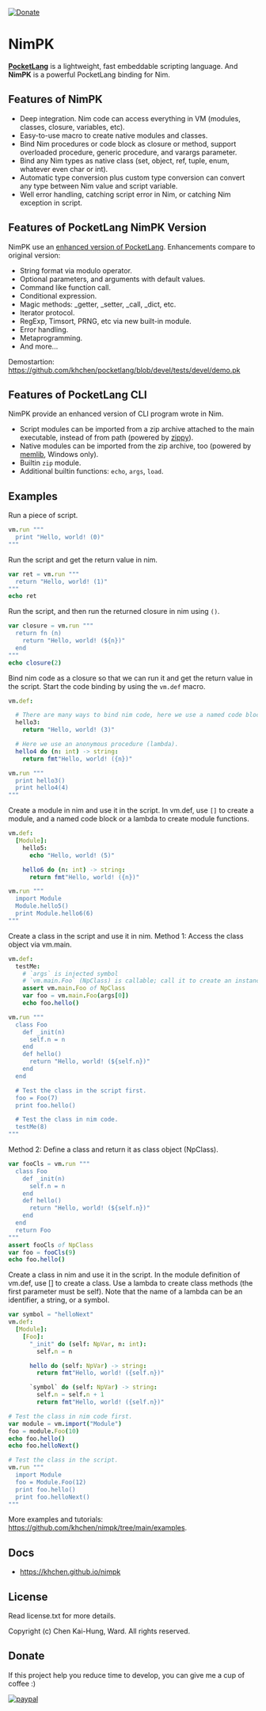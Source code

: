[![Donate](https://img.shields.io/badge/Donate-PayPal-green.svg)](https://paypal.me/khchen0915?country.x=TW&locale.x=zh_TW)

# NimPK

[**PocketLang**](https://thakeenathees.github.io/pocketlang/ "**PocketLang**") is a lightweight, fast embeddable scripting language. And **NimPK** is a powerful PocketLang binding for Nim.

## Features of NimPK
* Deep integration. Nim code can access everything in VM (modules, classes, closure, variables, etc).
* Easy-to-use macro to create native modules and classes.
* Bind Nim procedures or code block as closure or method, support  overloaded procedure, generic procedure, and varargs parameter.
* Bind any Nim types as native class (set, object, ref, tuple, enum, whatever even char or int).
* Automatic type conversion plus custom type conversion can convert any type between Nim value and script variable.
* Well error handling, catching script error in Nim, or catching Nim exception in script.

## Features of PocketLang NimPK Version
NimPK use an [enhanced version of PocketLang](https://github.com/khchen/pocketlang "enhanced version of PocketLang"). Enhancements compare to original version:

* String format via modulo operator.
* Optional parameters, and arguments with default values.
* Command like function call.
* Conditional expression.
* Magic methods: _getter, _setter, _call, _dict, etc.
* Iterator protocol.
* RegExp, Timsort, PRNG, etc via new built-in module.
* Error handling.
* Metaprogramming.
* And more...

Demostartion: https://github.com/khchen/pocketlang/blob/devel/tests/devel/demo.pk

## Features of PocketLang CLI
NimPK provide an enhanced version of CLI program wrote in Nim.

* Script modules can be imported from a zip archive attached to the main executable, instead of from path (powered by [zippy](https://github.com/guzba/zippy "zippy")).
* Native modules can be imported from the zip archive, too (powered by [memlib](https://github.com/khchen/memlib "memlib"), Windows only).
* Builtin `zip` module.
* Additional builtin functions: `echo`, `args`, `load`.

## Examples
Run a piece of script.
```nim
vm.run """
  print "Hello, world! (0)"
"""
```

Run the script and get the return value in nim.
```nim
var ret = vm.run """
  return "Hello, world! (1)"
"""
echo ret
```

Run the script, and then run the returned closure in nim using `()`.
```nim
var closure = vm.run """
  return fn (n)
    return "Hello, world! (${n})"
  end
"""
echo closure(2)
```

Bind nim code as a closure so that we can run it and get the return value in the script. Start the code binding by using the `vm.def` macro.
```nim
vm.def:

  # There are many ways to bind nim code, here we use a named code block.
  hello3:
    return "Hello, world! (3)"

  # Here we use an anonymous procedure (lambda).
  hello4 do (n: int) -> string:
    return fmt"Hello, world! ({n})"

vm.run """
  print hello3()
  print hello4(4)
"""
```

Create a module in nim and use it in the script. In vm.def, use `[]` to create a module, and a named code block or a lambda to create module functions.
```nim
vm.def:
  [Module]:
    hello5:
      echo "Hello, world! (5)"

    hello6 do (n: int) -> string:
      return fmt"Hello, world! ({n})"

vm.run """
  import Module
  Module.hello5()
  print Module.hello6(6)
"""
```

Create a class in the script and use it in nim. Method 1: Access the class object via vm.main.
```nim
vm.def:
  testMe:
    # `args` is injected symbol
    # `vm.main.Foo` (NpClass) is callable; call it to create an instance.
    assert vm.main.Foo of NpClass
    var foo = vm.main.Foo(args[0])
    echo foo.hello()

vm.run """
  class Foo
    def _init(n)
      self.n = n
    end
    def hello()
      return "Hello, world! (${self.n})"
    end
  end

  # Test the class in the script first.
  foo = Foo(7)
  print foo.hello()

  # Test the class in nim code.
  testMe(8)
"""
```

Method 2: Define a class and return it as class object (NpClass).
```nim
var fooCls = vm.run """
  class Foo
    def _init(n)
      self.n = n
    end
    def hello()
      return "Hello, world! (${self.n})"
    end
  end
  return Foo
"""
assert fooCls of NpClass
var foo = fooCls(9)
echo foo.hello()
```

Create a class in nim and use it in the script. In the module definition of vm.def, use [] to create a class. Use a lambda to create class methods (the first parameter must be self). Note that the name of a lambda can be an identifier, a string, or a symbol.
```nim
var symbol = "helloNext"
vm.def:
  [Module]:
    [Foo]:
      "_init" do (self: NpVar, n: int):
        self.n = n

      hello do (self: NpVar) -> string:
        return fmt"Hello, world! ({self.n})"

      `symbol` do (self: NpVar) -> string:
        self.n = self.n + 1
        return fmt"Hello, world! ({self.n})"

# Test the class in nim code first.
var module = vm.import("Module")
foo = module.Foo(10)
echo foo.hello()
echo foo.helloNext()

# Test the class in the script.
vm.run """
  import Module
  foo = Module.Foo(12)
  print foo.hello()
  print foo.helloNext()
"""
```

More examples and tutorials: https://github.com/khchen/nimpk/tree/main/examples.

## Docs
* https://khchen.github.io/nimpk

## License
Read license.txt for more details.

Copyright (c) Chen Kai-Hung, Ward. All rights reserved.

## Donate
If this project help you reduce time to develop, you can give me a cup of coffee :)

[![paypal](https://www.paypalobjects.com/en_US/i/btn/btn_donateCC_LG.gif)](https://paypal.me/khchen0915?country.x=TW&locale.x=zh_TW)
